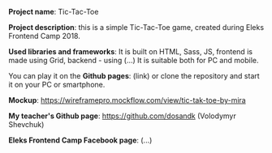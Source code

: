 <b>Project name</b>: Tic-Tac-Toe

<b>Project description</b>: this is a simple Tic-Tac-Toe game, created during Eleks Frontend Camp 2018. 

<b>Used libraries and frameworks</b>:
It is built on HTML, Sass, JS, frontend is made using Grid, backend - using (...)
It is suitable both for PC and mobile.

You can play it on the <b>Github pages</b>: (link) or clone the repository and start it on your PC or smartphone.

<b>Mockup</b>: https://wireframepro.mockflow.com/view/tic-tak-toe-by-mira

<b>My teacher's Github page</b>: https://github.com/dosandk (Volodymyr Shevchuk)

<b>Eleks Frontend Camp Facebook page</b>: (...)



